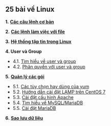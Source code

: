 <h2>25 bài về Linux</h2>  

**1.** [**Các câu lệnh cơ bản**](25-bai-linux/1_basiccommands.md)  


**2.** [**Các lệnh làm việc với file**](25-bai-linux/2_workingwithfiles.md)  

**3.** [**Hệ thống tập tin trong Linux**](25-bai-linux/3_filesystem.md)  

**4.   User và Group**  
- 4.1. [Tìm hiểu về user và group](25-bai-linux/4.1.user_group.md)  
- 4.2. [Phân quyền với user và group](25-bai-linux/4.2.permission.md) 

**5.** [**Quản lý các gói**](25-bai-linux\5.1_package_management.md)  
- 5.1. [Các tùy chọn hay dùng của yum](25-bai-linux\5.2.25_option_yum_rpm.md)  
- 5.2. [Hướng dẫn cài đặt LAMP trên CentOS 7](25-bai-linux/lamp.md)  
- 5.3. [Cài đặt,cấu hình Apache](25-bai-linux/domain.md)  
- 5.4. [Tìm hiểu về MySQL/MariaDB](25-bai-linux/mysql.md)  
- 5.5. [Cài đặt MariaDB](25-bai-linux/install_mariadb.md)  

**6.** [**Sao lưu dữ liệu**](25-bai-linux/6.backup.md)